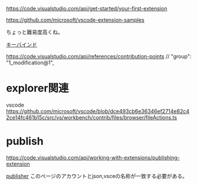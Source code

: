 
<https://code.visualstudio.com/api/get-started/your-first-extension>



<https://github.com/microsoft/vscode-extension-samples>

ちょっと難易度高くね。

[キーバインド](https://github.com/microsoft/vscode-extension-samples/blob/main/vim-sample/package.json)


<https://code.visualstudio.com/api/references/contribution-points>
// "group": "1_modification@1",

# explorer関連

vscode
<https://github.com/microsoft/vscode/blob/dce493cb6e36346ef2714e82c42ce14fc461b15c/src/vs/workbench/contrib/files/browser/fileActions.ts>


# publish
https://code.visualstudio.com/api/working-with-extensions/publishing-extension


[publisher](https://marketplace.visualstudio.com/manage/)
このページのアカウントとjson,vsceの名称が一致する必要がある。









